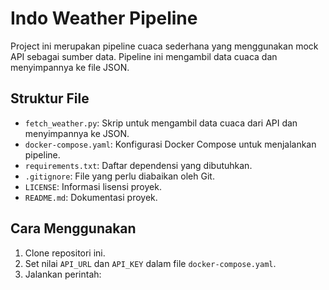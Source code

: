 # Indo Weather Pipeline

Project ini merupakan pipeline cuaca sederhana yang menggunakan mock API sebagai sumber data. Pipeline ini mengambil data cuaca dan menyimpannya ke file JSON.

## Struktur File
- `fetch_weather.py`: Skrip untuk mengambil data cuaca dari API dan menyimpannya ke JSON.
- `docker-compose.yaml`: Konfigurasi Docker Compose untuk menjalankan pipeline.
- `requirements.txt`: Daftar dependensi yang dibutuhkan.
- `.gitignore`: File yang perlu diabaikan oleh Git.
- `LICENSE`: Informasi lisensi proyek.
- `README.md`: Dokumentasi proyek.

## Cara Menggunakan
1. Clone repositori ini.
2. Set nilai `API_URL` dan `API_KEY` dalam file `docker-compose.yaml`.
3. Jalankan perintah:
